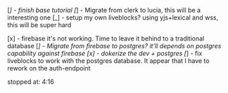 [_] - finish base tutorial
[_] - Migrate from clerk to lucia, this will be a interesting one
[_] - setup my own liveblocks? using yjs+lexical and wss, this will be super hard


[x] - firebase it's not working. Time to leave it behind to a traditional database
[_] - Migrate from firebase to postgres? it'll depends on postgres capability against firebase
[x] - dokerize the dev + postgres
[_] - fix liveblocks to work with the postgres database. It appear that I have to rework on the auth-endpoint


stopped at: 4:16